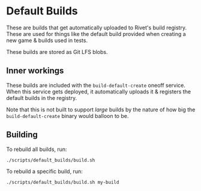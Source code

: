 # Default Builds

These are builds that get automatically uploaded to Rivet's build registry. These are used for things like the
default build provided when creating a new game & builds used in tests.

These builds are stored as Git LFS blobs.

## Inner workings

These builds are included with the `build-default-create` oneoff service. When this service gets deployed, it
automatically uploads it & registers the default builds in the registry.

Note that this is not built to support _large_ builds by the nature of how big the `build-default-create`
binary would balloon to be.

## Building

To rebuild all builds, run:

```
./scripts/default_builds/build.sh
```

To rebuild a specific build, run:

```
./scripts/default_builds/build.sh my-build
```
